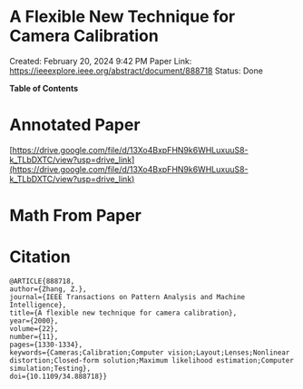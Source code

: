 # A Flexible New Technique for Camera Calibration

Created: February 20, 2024 9:42 PM
Paper Link: https://ieeexplore.ieee.org/abstract/document/888718
Status: Done

**Table of Contents**

# Annotated Paper

[https://drive.google.com/file/d/13Xo4BxpFHN9k6WHLuxuuS8-k_TLbDXTC/view?usp=drive_link](https://drive.google.com/file/d/13Xo4BxpFHN9k6WHLuxuuS8-k_TLbDXTC/view?usp=drive_link)

# Math From Paper

# Citation

```
@ARTICLE{888718,
author={Zhang, Z.},
journal={IEEE Transactions on Pattern Analysis and Machine Intelligence},
title={A flexible new technique for camera calibration},
year={2000},
volume={22},
number={11},
pages={1330-1334},
keywords={Cameras;Calibration;Computer vision;Layout;Lenses;Nonlinear distortion;Closed-form solution;Maximum likelihood estimation;Computer simulation;Testing},
doi={10.1109/34.888718}}
```